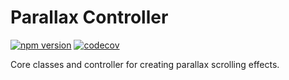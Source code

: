 # Parallax Controller

[![npm version](https://badge.fury.io/js/parallax-controller.svg)](https://badge.fury.io/js/parallax-controller) [![codecov](https://codecov.io/gh/jscottsmith/parallax-controller/branch/master/graph/badge.svg)](https://codecov.io/gh/jscottsmith/parallax-controller)

Core classes and controller for creating parallax scrolling effects.
